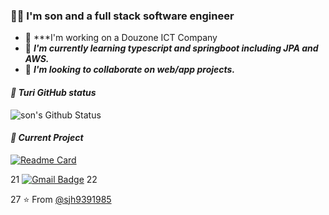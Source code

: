 ### 👩‍💻 I'm son and a full stack software engineer

- 🔭  ***I'm working on a Douzone ICT Company
- 🌱  ***I'm currently learning typescript and springboot including JPA and AWS.***
- 👯  ***I'm looking to collaborate on web/app projects.*** 

#### *👾 Turi GitHub status*
![son's Github Status](https://github-readme-stats.vercel.app/api?username=sjh9391985&bg_color=30,e96443,904e95&title_color=fff&text_color=fff)  

<!--
[![Top Langs](https://github-readme-stats.vercel.app/api/top-langs/?username=sjh9391985&layout=compact&bg_color=fff&title_color=ff5f6d&text_color=ff5f6d)](https://github.com/sjh9391985/github-readme-stats) -->

#### *👾 Current Project*
[![Readme Card](https://github.com/sjh9391985/springboot_aws&bg_color=30,ff5f6d,ffc371&title_color=fff&text_color=fff)]([https://github.com/sookm/clonemate-front](https://github.com/sjh9391985/springboot_aws)) 

21
[![Gmail Badge](https://img.shields.io/badge/Gmail-d14836?style=flat-square&logo=Gmail&logoColor=white&link=mailto:sjh9391985@gmail.com)](mailto:sjh9391985@gmail.com) 
22

27
⭐️ From [@sjh9391985](https://github.com/sjh9391985)
